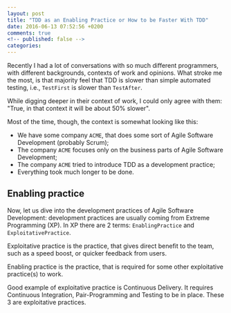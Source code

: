 ```yaml
---
layout: post
title: "TDD as an Enabling Practice or How to be Faster With TDD"
date: 2016-06-13 07:52:56 +0200
comments: true
<!-- published: false -->
categories:
---
```


Recently I had a lot of conversations with so much different programmers, with different backgrounds, contexts of work and opinions. What stroke me the most, is that majority feel that TDD is slower than simple automated testing, i.e., `TestFirst` is slower than `TestAfter`.

While digging deeper in their context of work, I could only agree with them: "True, in that context it will be about 50% slower".

Most of the time, though, the context is somewhat looking like this:

- We have some company `ACME`, that does some sort of Agile Software Development (probably Scrum);
- The company `ACME` focuses only on the business parts of Agile Software Development;
- The company `ACME` tried to introduce TDD as a development practice;
- Everything took much longer to be done.

## Enabling practice

Now, let us dive into the development practices of Agile Software Development: development practices are usually coming from Extreme Programming (XP). In XP there are 2 terms: `EnablingPractice` and `ExploitativePractice`.

Exploitative practice is the practice, that gives direct benefit to the team, such as a speed boost, or quicker feedback from users.

Enabling practice is the practice, that is required for some other exploitative practice(s) to work.

Good example of exploitative practice is Continuous Delivery. It requires Continuous Integration, Pair-Programming and Testing to be in place. These 3 are exploitative practices.
